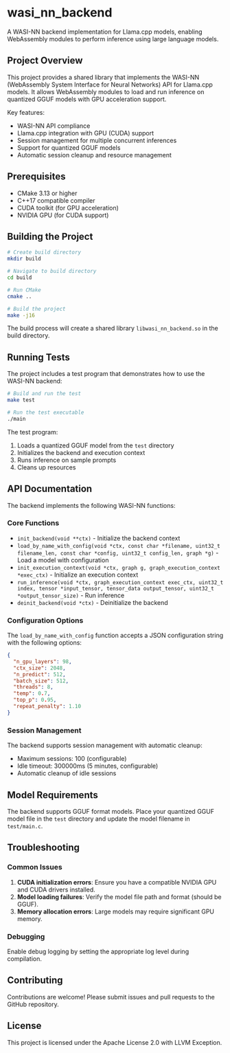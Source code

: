# wasi_nn_backend

A WASI-NN backend implementation for Llama.cpp models, enabling WebAssembly modules to perform inference using large language models.

## Project Overview

This project provides a shared library that implements the WASI-NN (WebAssembly System Interface for Neural Networks) API for Llama.cpp models. It allows WebAssembly modules to load and run inference on quantized GGUF models with GPU acceleration support.

Key features:
- WASI-NN API compliance
- Llama.cpp integration with GPU (CUDA) support
- Session management for multiple concurrent inferences
- Support for quantized GGUF models
- Automatic session cleanup and resource management

## Prerequisites

- CMake 3.13 or higher
- C++17 compatible compiler
- CUDA toolkit (for GPU acceleration)
- NVIDIA GPU (for CUDA support)

## Building the Project

```bash
# Create build directory
mkdir build

# Navigate to build directory
cd build

# Run CMake
cmake ..

# Build the project
make -j16
```

The build process will create a shared library `libwasi_nn_backend.so` in the build directory.

## Running Tests

The project includes a test program that demonstrates how to use the WASI-NN backend:

```bash
# Build and run the test
make test

# Run the test executable
./main
```

The test program:
1. Loads a quantized GGUF model from the `test` directory
2. Initializes the backend and execution context
3. Runs inference on sample prompts
4. Cleans up resources

## API Documentation

The backend implements the following WASI-NN functions:

### Core Functions

- `init_backend(void **ctx)` - Initialize the backend context
- `load_by_name_with_config(void *ctx, const char *filename, uint32_t filename_len, const char *config, uint32_t config_len, graph *g)` - Load a model with configuration
- `init_execution_context(void *ctx, graph g, graph_execution_context *exec_ctx)` - Initialize an execution context
- `run_inference(void *ctx, graph_execution_context exec_ctx, uint32_t index, tensor *input_tensor, tensor_data output_tensor, uint32_t *output_tensor_size)` - Run inference
- `deinit_backend(void *ctx)` - Deinitialize the backend

### Configuration Options

The `load_by_name_with_config` function accepts a JSON configuration string with the following options:

```json
{
  "n_gpu_layers": 98,
  "ctx_size": 2048,
  "n_predict": 512,
  "batch_size": 512,
  "threads": 8,
  "temp": 0.7,
  "top_p": 0.95,
  "repeat_penalty": 1.10
}
```

### Session Management

The backend supports session management with automatic cleanup:
- Maximum sessions: 100 (configurable)
- Idle timeout: 300000ms (5 minutes, configurable)
- Automatic cleanup of idle sessions

## Model Requirements

The backend supports GGUF format models. Place your quantized GGUF model file in the `test` directory and update the model filename in `test/main.c`.

## Troubleshooting

### Common Issues

1. **CUDA initialization errors**: Ensure you have a compatible NVIDIA GPU and CUDA drivers installed.
2. **Model loading failures**: Verify the model file path and format (should be GGUF).
3. **Memory allocation errors**: Large models may require significant GPU memory.

### Debugging

Enable debug logging by setting the appropriate log level during compilation.

## Contributing

Contributions are welcome! Please submit issues and pull requests to the GitHub repository.

## License

This project is licensed under the Apache License 2.0 with LLVM Exception.
